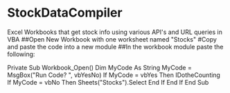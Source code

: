 # StockDataCompiler
Excel Workbooks that get stock info using various API's and URL queries in VBA
##Open New Workbook with one worksheet named "Stocks"
#Copy and paste the code into a new module
##In the workbook module paste the following:

Private Sub Workbook_Open()
Dim MyCode As String
MyCode = MsgBox("Run Code? ", vbYesNo)
If MyCode = vbYes Then
        IDotheCounting
If MyCode = vbNo Then
        Sheets("Stocks").Select
End If
End If
End Sub
